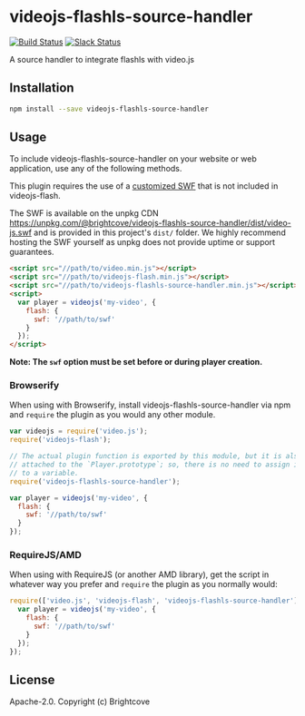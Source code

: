 # videojs-flashls-source-handler

[![Build Status][travis-icon]][travis-link]
[![Slack Status][slack-icon]][slack-link]

A source handler to integrate flashls with video.js

## Installation

```sh
npm install --save videojs-flashls-source-handler
```

## Usage

To include videojs-flashls-source-handler on your website or web application, use any of the following methods.

This plugin requires the use of a [customized SWF](https://github.com/brightcove/videojs-flashls-swf) that is not included in videojs-flash.

The SWF is available on the unpkg CDN https://unpkg.com/@brightcove/videojs-flashls-source-handler/dist/video-js.swf and is provided in this project's `dist/` folder. We highly recommend hosting the SWF yourself as unpkg does not provide uptime or support guarantees.

```html
<script src="//path/to/video.min.js"></script>
<script src="//path/to/videojs-flash.min.js"></script>
<script src="//path/to/videojs-flashls-source-handler.min.js"></script>
<script>
  var player = videojs('my-video', {
    flash: {
      swf: '//path/to/swf'
    }
  });
</script>
```

__Note: The `swf` option must be set before or during player creation.__

### Browserify

When using with Browserify, install videojs-flashls-source-handler via npm and `require` the plugin as you would any other module.

```js
var videojs = require('video.js');
require('videojs-flash');

// The actual plugin function is exported by this module, but it is also
// attached to the `Player.prototype`; so, there is no need to assign it
// to a variable.
require('videojs-flashls-source-handler');

var player = videojs('my-video', {
  flash: {
    swf: '//path/to/swf'
  }
});
```

### RequireJS/AMD

When using with RequireJS (or another AMD library), get the script in whatever way you prefer and `require` the plugin as you normally would:

```js
require(['video.js', 'videojs-flash', 'videojs-flashls-source-handler'], function(videojs) {
  var player = videojs('my-video', {
    flash: {
      swf: '//path/to/swf'
    }
  });
});
```

## License

Apache-2.0. Copyright (c) Brightcove


[videojs]: http://videojs.com/
[slack-icon]: http://slack.videojs.com/badge.svg
[slack-link]: http://slack.videojs.com
[travis-icon]: https://travis-ci.org/brightcove/videojs-flashls-source-handler.svg?branch=master
[travis-link]: https://travis-ci.org/brightcove/videojs-flashls-source-handler
